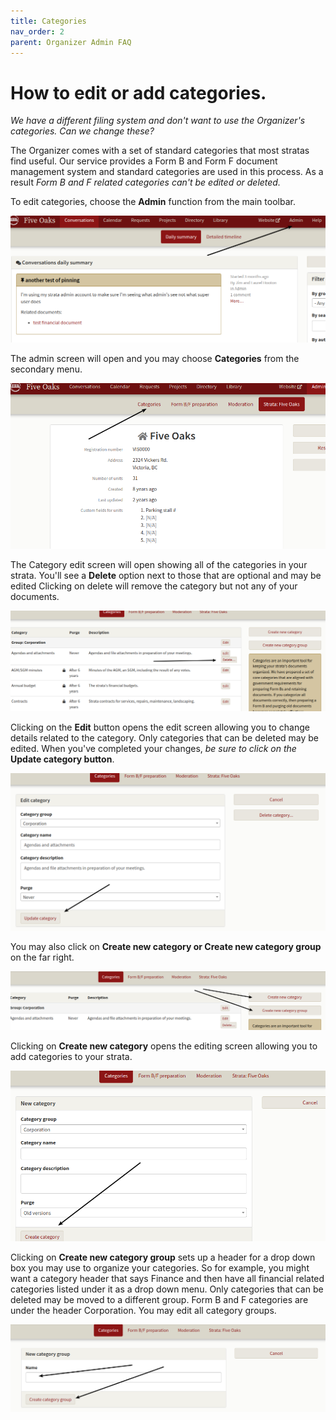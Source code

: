 ```yaml
---
title: Categories
nav_order: 2
parent: Organizer Admin FAQ
---
```


# How to edit or add categories.

*We have a different filing system and don't want to use the Organizer's categories.  Can we change these?*

The Organizer comes with a set of standard categories that most stratas find useful.  Our service provides a Form B and Form F document management system and standard categories are used in this process.  As a result *Form B and F related categories can't be edited or deleted.*

To edit categories, choose the **Admin** function from the main toolbar.

![choose admin](categories/admin.png)

The admin screen will open and you may choose **Categories** from the secondary menu.

![choose category](categories/category.png)

The Category edit screen will open showing all of the categories in your strata.  You'll see a **Delete** option next to those that are optional and may be edited  Clicking on delete will remove the category but not any of your documents.

![delete](categories/delete.png)

Clicking on the **Edit** button opens the edit screen allowing you to change details related to the category.  Only categories that can be deleted may be edited.  When you've completed your changes, *be sure to click on the* **Update category button**.

![update](categories/update.png)

You may also click on **Create new category or Create new category group** on the far right. 

![create new](categories/createnew.png)

Clicking on **Create new category** opens the editing screen allowing you to add categories to your strata.

![edit new](categories/newscreen.png)

Clicking on **Create new category group** sets up a header for a drop down box you may use to organize your categories.  So for example, you might want a category header that says Finance and then have all financial related categories listed under it as a drop down menu.  Only categories that can be deleted may be moved to a different group.  Form B and F categories are under the header Corporation.  You may edit all category groups.

![new group](categories/newgroup.png)
